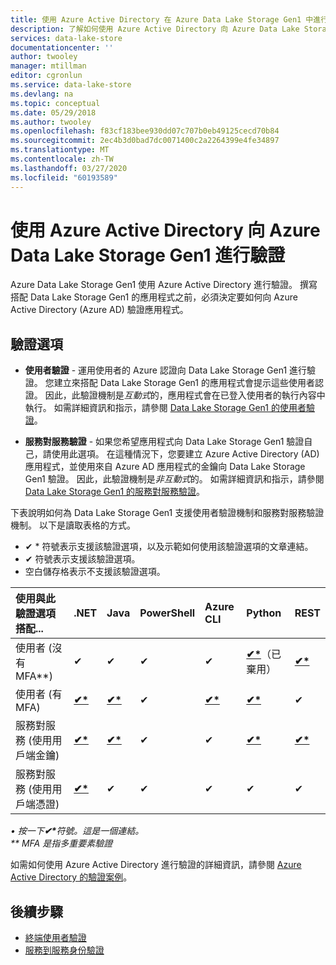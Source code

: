 ```yaml
---
title: 使用 Azure Active Directory 在 Azure Data Lake Storage Gen1 中進行驗證 | Microsoft Docs
description: 了解如何使用 Azure Active Directory 向 Azure Data Lake Storage Gen1 進行驗證
services: data-lake-store
documentationcenter: ''
author: twooley
manager: mtillman
editor: cgronlun
ms.service: data-lake-store
ms.devlang: na
ms.topic: conceptual
ms.date: 05/29/2018
ms.author: twooley
ms.openlocfilehash: f83cf183bee930dd07c707b0eb49125cecd70b84
ms.sourcegitcommit: 2ec4b3d0bad7dc0071400c2a2264399e4fe34897
ms.translationtype: MT
ms.contentlocale: zh-TW
ms.lasthandoff: 03/27/2020
ms.locfileid: "60193589"
---
```

# <a name="authentication-with-azure-data-lake-storage-gen1-using-azure-active-directory"></a>使用 Azure Active Directory 向 Azure Data Lake Storage Gen1 進行驗證

Azure Data Lake Storage Gen1 使用 Azure Active Directory 進行驗證。 撰寫搭配 Data Lake Storage Gen1 的應用程式之前，必須決定要如何向 Azure Active Directory (Azure AD) 驗證應用程式。

## <a name="authentication-options"></a>驗證選項

* **使用者驗證** - 運用使用者的 Azure 認證向 Data Lake Storage Gen1 進行驗證。 您建立來搭配 Data Lake Storage Gen1 的應用程式會提示這些使用者認證。 因此，此驗證機制是*互動式*的，應用程式會在已登入使用者的執行內容中執行。 如需詳細資訊和指示，請參閱 [Data Lake Storage Gen1 的使用者驗證](data-lake-store-end-user-authenticate-using-active-directory.md)。

* **服務對服務驗證** - 如果您希望應用程式向 Data Lake Storage Gen1 驗證自己，請使用此選項。 在這種情況下，您要建立 Azure Active Directory (AD) 應用程式，並使用來自 Azure AD 應用程式的金鑰向 Data Lake Storage Gen1 驗證。 因此，此驗證機制是*非互動式*的。 如需詳細資訊和指示，請參閱 [Data Lake Storage Gen1 的服務對服務驗證](data-lake-store-service-to-service-authenticate-using-active-directory.md)。

下表說明如何為 Data Lake Storage Gen1 支援使用者驗證機制和服務對服務驗證機制。 以下是讀取表格的方式。

* ✔ * 符號表示支援該驗證選項，以及示範如何使用該驗證選項的文章連結。 
* ✔ 符號表示支援該驗證選項。 
* 空白儲存格表示不支援該驗證選項。


|使用與此驗證選項搭配...                   |.NET         |Java     |PowerShell |Azure CLI | Python   |REST     |
|:---------------------------------------------|:------------|:--------|:----------|:-------------|:---------|:--------|
|使用者 (沒有 MFA**)                        |   ✔ |    ✔    |    ✔      |       ✔      |    **[✔*](data-lake-store-end-user-authenticate-python.md#end-user-authentication-without-multi-factor-authentication)**（已棄用）     |    **[✔*](data-lake-store-end-user-authenticate-rest-api.md)**    |
|使用者 (有 MFA)                           |    **[✔*](data-lake-store-end-user-authenticate-net-sdk.md)**        |    **[✔*](data-lake-store-end-user-authenticate-java-sdk.md)**     |    ✔      |       **[✔*](data-lake-store-get-started-cli-2.0.md)**      |    **[✔*](data-lake-store-end-user-authenticate-python.md#end-user-authentication-with-multi-factor-authentication)**     |    ✔    |
|服務對服務 (使用用戶端金鑰)         |    **[✔*](data-lake-store-service-to-service-authenticate-net-sdk.md#service-to-service-authentication-with-client-secret)** |    **[✔*](data-lake-store-service-to-service-authenticate-java.md)**    |    ✔      |       ✔      |    **[✔*](data-lake-store-service-to-service-authenticate-python.md#service-to-service-authentication-with-client-secret-for-account-management)**     |    **[✔*](data-lake-store-service-to-service-authenticate-rest-api.md)**    |
|服務對服務 (使用用戶端憑證) |    **[✔*](data-lake-store-service-to-service-authenticate-net-sdk.md#service-to-service-authentication-with-certificate)**        |    ✔    |    ✔      |       ✔      |    ✔     |    ✔    |

<i>• 按一下<b>✔\*</b>符號。這是一個連結。</i><br>
<i>** MFA 是指多重要素驗證</i>

如需如何使用 Azure Active Directory 進行驗證的詳細資訊，請參閱 [Azure Active Directory 的驗證案例](../active-directory/develop/authentication-scenarios.md)。

## <a name="next-steps"></a>後續步驟

* [終端使用者驗證](data-lake-store-end-user-authenticate-using-active-directory.md)
* [服務到服務身份驗證](data-lake-store-service-to-service-authenticate-using-active-directory.md)


